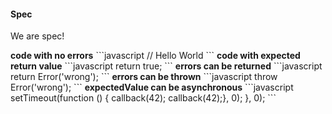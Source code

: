 #### Spec
<p>We are spec!</p>
<strong>code with no errors</strong>
```javascript
// Hello World
```
<strong>code with expected return value</strong>
```javascript
return true;
```
<strong>errors can be returned</strong>
```javascript
return Error('wrong');
```
<strong>errors can be thrown</strong>
```javascript
throw Error('wrong');
```
<strong>expectedValue can be asynchronous</strong>
```javascript
setTimeout(function () {  callback(42);
  callback(42);}, 0);
}, 0);
```